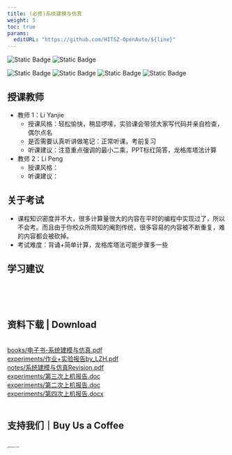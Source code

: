 ```yaml
---
title: (必修)系统建模与仿真
weight: 5
toc: true
params:
  editURL: "https://github.com/HITSZ-OpenAuto/${line}"
---
```



![Static Badge](https://img.shields.io/badge/%E8%80%83%E6%9F%A5%E8%AF%BE-green)  ![Static Badge](https://img.shields.io/badge/%E5%AD%A6%E5%88%86-2.5-moccasin)

![Static Badge](https://img.shields.io/badge/%E6%88%90%E7%BB%A9%E6%9E%84%E6%88%90-gold)  ![Static Badge](https://img.shields.io/badge/%E4%BD%9C%E4%B8%9A-20%25-wheat)  ![Static Badge](https://img.shields.io/badge/实验-20%25-wheat)  ![Static Badge](https://img.shields.io/badge/%E6%9C%9F%E6%9C%AB%E8%80%83%E8%AF%95-60%25-wheat)


## 授课教师

- 教师 1：Li Yanjie
  - 授课风格：轻松愉快，稍显啰嗦，实验课会带领大家写代码并亲自检查，偶尔点名
  - 是否需要认真听讲做笔记：正常听课，考前复习
  - 听课建议：注意重点强调的最小二乘，PPT标红简答，龙格库塔法计算
- 教师 2：Li Peng
  - 授课风格：
  - 听课建议：

## 关于考试

- 课程知识密度并不大，很多计算量很大的内容在平时的编程中实现过了，所以不会考。而且由于你校众所周知的阉割传统，很多容易的内容被不断重复，难的内容都会被砍掉。
- 考试难度：背诵+简单计算，龙格库塔法可能步骤多一些

## 学习建议
<br>
<br>
<br>
<h2>资料下载 | Download</h2>
<br>
<a href="https://cdn.jsdelivr.net/gh/HITSZ-OpenAuto/AUTO3004/books/%E7%94%B5%E5%AD%90%E4%B9%A6-%E7%B3%BB%E7%BB%9F%E5%BB%BA%E6%A8%A1%E4%B8%8E%E4%BB%BF%E7%9C%9F.pdf">books/电子书-系统建模与仿真.pdf</a>
<br>
<a href="https://cdn.jsdelivr.net/gh/HITSZ-OpenAuto/AUTO3004/experiments/%E4%BD%9C%E4%B8%9A%2B%E5%AE%9E%E9%AA%8C%E6%8A%A5%E5%91%8Aby_LZH.pdf">experiments/作业+实验报告by_LZH.pdf</a>
<br>
<a href="https://cdn.jsdelivr.net/gh/HITSZ-OpenAuto/AUTO3004/notes/%E7%B3%BB%E7%BB%9F%E5%BB%BA%E6%A8%A1%E4%B8%8E%E4%BB%BF%E7%9C%9FRevision.pdf">notes/系统建模与仿真Revision.pdf</a>
<br>
<a href="https://github.com/HITSZ-OpenAuto/AUTO3004/raw/main/experiments/%E7%AC%AC%E4%B8%89%E6%AC%A1%E4%B8%8A%E6%9C%BA%E6%8A%A5%E5%91%8A.doc">experiments/第三次上机报告.doc</a>
<br>
<a href="https://github.com/HITSZ-OpenAuto/AUTO3004/raw/main/experiments/%E7%AC%AC%E4%BA%8C%E6%AC%A1%E4%B8%8A%E6%9C%BA%E6%8A%A5%E5%91%8A.doc">experiments/第二次上机报告.doc</a>
<br>
<a href="https://github.com/HITSZ-OpenAuto/AUTO3004/raw/main/experiments/%E7%AC%AC%E5%9B%9B%E6%AC%A1%E4%B8%8A%E6%9C%BA%E6%8A%A5%E5%91%8A.docx">experiments/第四次上机报告.docx</a>
<br>
<br>
<h2>支持我们｜Buy Us a Coffee</h2>
<br>
<img src="https://mitcher-1316637614.cos.ap-nanjing.myqcloud.com/hoa/20231112170457.png?imageSlim" alt="Reward_Code" style="zoom:25%; display: block; margin: 0 auto;" />            